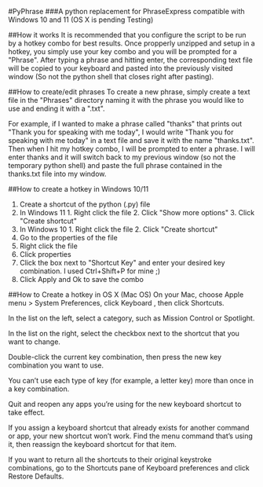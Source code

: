 #PyPhrase
###A python replacement for PhraseExpress compatible with Windows 10 and 11 (OS X is pending Testing)


##How it works
It is recommended that you configure the script to be run by a hotkey combo for best results. Once propperly unzipped and setup in a hotkey, you simply use your key combo and you will be prompted for a "Phrase". After typing a phrase and hitting enter, the corresponding text file will be copied to your keyboard and pasted into the previously visited window (So not the python shell that closes right after pasting).

##How to create/edit phrases
To create a new phrase, simply create a text file in the "Phrases" directory naming it with the phrase you would like to use and ending it with a ".txt". 

For example, if I wanted to make a phrase called "thanks" that prints out "Thank you for speaking with me today", I would write "Thank you for speaking with me today" in a text file and save it with the name "thanks.txt". Then when I hit my hotkey combo, I will be prompted to enter a phrase. I will enter thanks and it will switch back to my previous window (so not the temporary python shell) and paste the full phrase contained in the thanks.txt file into my window.


##How to create a hotkey in Windows 10/11
1. Create a shortcut of the python (.py) file
  1. In Windows 11
    1. Right click the file
    2. Click "Show more options"
    3. Click "Create shortcut"
  2. In Windows 10
    1. Right click the file
    2. Click "Create shortcut"
2. Go to the properties of the file
  1. Right click the file
  2. Click properties
3. Click the box next to "Shortcut Key" and enter your desired key combination. I used Ctrl+Shift+P for mine ;)
4. Click Apply and Ok to save the combo

##How to Create a hotkey in OS X (Mac OS)
On your Mac, choose Apple menu  > System Preferences, click Keyboard , then click Shortcuts.

In the list on the left, select a category, such as Mission Control or Spotlight.

In the list on the right, select the checkbox next to the shortcut that you want to change.

Double-click the current key combination, then press the new key combination you want to use.

You can’t use each type of key (for example, a letter key) more than once in a key combination.

Quit and reopen any apps you’re using for the new keyboard shortcut to take effect.

If you assign a keyboard shortcut that already exists for another command or app, your new shortcut won’t work. Find the menu command that’s using it, then reassign the keyboard shortcut for that item.

If you want to return all the shortcuts to their original keystroke combinations, go to the Shortcuts pane of Keyboard preferences and click Restore Defaults.
